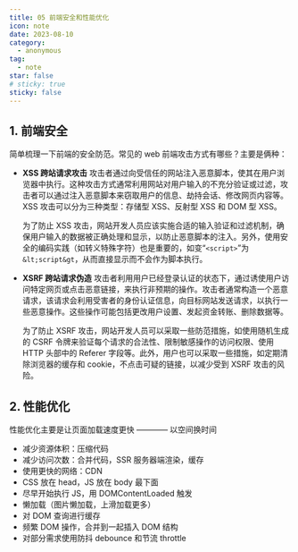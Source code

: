 ```yaml
---
title: 05 前端安全和性能优化
icon: note
date: 2023-08-10
category:
  - anonymous
tag:
  - note
star: false
# sticky: true
sticky: false
---
```


## 1. 前端安全

简单梳理一下前端的安全防范。常见的 web 前端攻击方式有哪些？主要是俩种：

- **XSS 跨站请求攻击**
  攻击者通过向受信任的网站注入恶意脚本，使其在用户浏览器中执行。这种攻击方式通常利用网站对用户输入的不充分验证或过滤，攻击者可以通过注入恶意脚本来窃取用户的信息、劫持会话、修改网页内容等。XSS 攻击可以分为三种类型：存储型 XSS、反射型 XSS 和 DOM 型 XSS。

  为了防止 XSS 攻击，网站开发人员应该实施合适的输入验证和过滤机制，确保用户输入的数据被正确处理和显示，以防止恶意脚本的注入。另外，使用安全的编码实践（如转义特殊字符）也是重要的，如变“`<script>`”为 `&lt;script&gt`，从而直接显示而不会作为脚本执行。

- **XSRF 跨站请求伪造**
  攻击者利用用户已经登录认证的状态下，通过诱使用户访问特定网页或点击恶意链接，来执行非预期的操作。攻击者通常构造一个恶意请求，该请求会利用受害者的身份认证信息，向目标网站发送请求，以执行一些恶意操作。这些操作可能包括更改用户设置、发起资金转账、删除数据等。

  为了防止 XSRF 攻击，网站开发人员可以采取一些防范措施，如使用随机生成的 CSRF 令牌来验证每个请求的合法性、限制敏感操作的访问权限、使用 HTTP 头部中的 Referer 字段等。此外，用户也可以采取一些措施，如定期清除浏览器的缓存和 cookie，不点击可疑的链接，以减少受到 XSRF 攻击的风险。

## 2. 性能优化

性能优化主要是让页面加载速度更快 ———— 以空间换时间

- 减少资源体积：压缩代码
- 减少访问次数：合并代码，SSR 服务器端渲染，缓存
- 使用更快的网络：CDN
- CSS 放在 head，JS 放在 body 最下面
- 尽早开始执行 JS，用 DOMContentLoaded 触发
- 懒加载（图片懒加载，上滑加载更多）
- 对 DOM 查询进行缓存
- 频繁 DOM 操作，合并到一起插入 DOM 结构
- 对部分需求使用防抖 debounce 和节流 throttle
